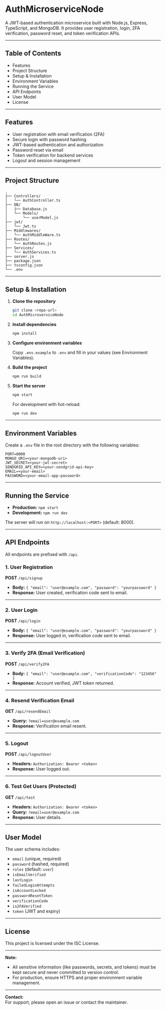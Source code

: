 # AuthMicroserviceNode

A JWT-based authentication microservice built with Node.js, Express, TypeScript, and MongoDB. It provides user registration, login, 2FA verification, password reset, and token verification APIs.

---

## Table of Contents

- Features
- Project Structure
- Setup & Installation
- Environment Variables
- Running the Service
- API Endpoints
- User Model
- License

---

## Features

- User registration with email verification (2FA)
- Secure login with password hashing
- JWT-based authentication and authorization
- Password reset via email
- Token verification for backend services
- Logout and session management

---

## Project Structure

```
.
├── Controllers/
│   └── AuthController.ts
├── DB/
│   ├── Database.js
│   └── Models/
│       └── userModel.js
├── jwt/
│   └── Jwt.ts
├── Middlewares/
│   └── AuthMiddleWare.ts
├── Routes/
│   └── AuthRoutes.js
├── Services/
│   └── AuthServices.ts
├── server.js
├── package.json
├── tsconfig.json
└── .env
```

---

## Setup & Installation

1. **Clone the repository**

   ```sh
   git clone <repo-url>
   cd AuthMicroserviceNode
   ```

2. **Install dependencies**

   ```sh
   npm install
   ```

3. **Configure environment variables**

   Copy `.env.example` to `.env` and fill in your values (see Environment Variables).

4. **Build the project**

   ```sh
   npm run build
   ```

5. **Start the server**

   ```sh
   npm start
   ```

   For development with hot-reload:

   ```sh
   npm run dev
   ```

---

## Environment Variables

Create a `.env` file in the root directory with the following variables:

```
PORT=8000
MONGO_URI=<your-mongodb-uri>
JWT_SECRET=<your-jwt-secret>
SENDGRID_API_KEY=<your-sendgrid-api-key>
EMAIL=<your-email>
PASSWORD=<your-email-app-password>
```

---

## Running the Service

- **Production:** `npm start`
- **Development:** `npm run dev`

The server will run on `http://localhost:<PORT>` (default: 8000).

---

## API Endpoints

All endpoints are prefixed with `/api`.

### 1. **User Registration**

**POST** `/api/signup`

- **Body:** `{ "email": "user@example.com", "password": "yourpassword" }`
- **Response:** User created, verification code sent to email.

---

### 2. **User Login**

**POST** `/api/login`

- **Body:** `{ "email": "user@example.com", "password": "yourpassword" }`
- **Response:** User logged in, verification code sent to email.

---

### 3. **Verify 2FA (Email Verification)**

**POST** `/api/verify2FA`

- **Body:** `{ "email": "user@example.com", "verificationCode": "123456" }`
- **Response:** Account verified, JWT token returned.

---

### 4. **Resend Verification Email**

**GET** `/api/resendEmail`

- **Query:** `?email=user@example.com`
- **Response:** Verification email resent.

---

### 5. **Logout**

**POST** `/api/logoutUser`

- **Headers:** `Authorization: Bearer <token>`
- **Response:** User logged out.

---

### 6. **Test Get Users (Protected)**

**GET** `/api/test`

- **Headers:** `Authorization: Bearer <token>`
- **Query:** `?email=user@example.com`
- **Response:** User details.

---

## User Model

The user schema includes:

- `email` (unique, required)
- `password` (hashed, required)
- `roles` (default: `user`)
- `isEmailVerified`
- `lastLogin`
- `failedLoginAttempts`
- `isAccountLocked`
- `passwordResetToken`
- `verificationCode`
- `is2FAVerified`
- `token` (JWT and expiry)

---

## License

This project is licensed under the ISC License.

---

**Note:**  
- All sensitive information (like passwords, secrets, and tokens) must be kept secure and never committed to version control.
- For production, ensure HTTPS and proper environment variable management.

---

**Contact:**  
For support, please open an issue or contact the maintainer.
